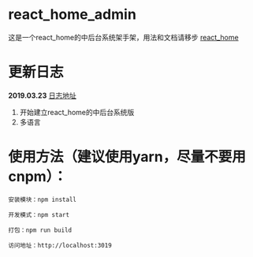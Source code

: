 # react_home_admin
这是一个react_home的中后台系统架手架，用法和文档请移步 [react_home](https://github.com/aiyuekuang/react_home)
 

# 更新日志  
**2019.03.23** [日志地址](https://github.com/aiyuekuang/react_home_admin/blob/master/doc/doc.MD)
1. 开始建立react_home的中后台系统版
2. 多语言


# 使用方法（建议使用yarn，尽量不要用cnpm）：
    安装模块：npm install  
    
    开发模式：npm start  

    打包：npm run build
    
    访问地址：http://localhost:3019
    


